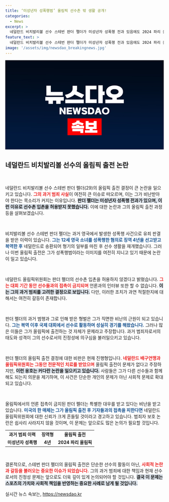 ```yaml
---
title: ‘미성년자 성폭행범’ 올림픽 선수촌 밖 생활 공개!
categories:
  - News
excerpt: >
  네덜란드 비치발리볼 선수 스테번 판더 펠더가 미성년자 성폭행 전과 있음에도 2024 파리 올림픽에 출전. 올림픽위원회는 그를 선수촌 외부에서 생활하게 하며 언론 접촉 금지를 결정, 논란이 확산되고 있다.
feature_text: >
  네덜란드 비치발리볼 선수 스테번 판더 펠더가 미성년자 성폭행 전과 있음에도 2024 파리 올림픽에 출전. 올림픽위원회는 그를 선수촌 외부에서 생활하게 하며 언론 접촉 금지를 결정, 논란이 확산되고 있다.
image: '/assets/img/newsdao_breakingnews.jpg'
---
```


<p><img src="/assets/img/newsdao_breakingnews.jpg" alt="koreaapp 속보" /></p>

<h2 data-ke-size="size26">네덜란드 비치발리볼 선수의 올림픽 출전 논란</h2>

<p data-ke-size="size16">&nbsp;</p>

<p>네덜란드 비치발리볼 선수 스테번 판더 펠더(29)의 올림픽 출전 결정이 큰 논란을 일으키고 있습니다. <b><span style="color: #ee2323;">그의 과거 범죄 사실</span></b>이 여전히 큰 이슈로 떠오르며, 이는 그가 비난받아야 한다는 목소리가 커지는 이유입니다. <b><span style="background-color: #21538527;">판더 펠더는 미성년자 성폭행 전과가 있으며, 이런 이유로 선수촌 입촌을 허용받지 못했습니다.</span></b> 이에 대한 논란과 그의 올림픽 출전 과정 등을 살펴보겠습니다.</p>

<p data-ke-size="size16">&nbsp;</p>

<p>비치발리볼 선수 스테번 판더 펠더는 과거 영국에서 발생한 성폭행 사건으로 유죄 판결을 받은 이력이 있습니다. <b><span style="color: #1a5490;">그는 12세 영국 소녀를 성폭행한 혐의로 징역 4년을 선고받고 복역한 후</span></b> 네덜란드로 송환되어 형기의 일부를 마친 후 선수 생활을 재개했습니다. 그러나 이번 올림픽 출전은 그가 성폭행범이라는 이미지를 여전히 지니고 있기 때문에 논란이 일고 있습니다.</p>

<p data-ke-size="size16">&nbsp;</p>

<p>네덜란드 올림픽위원회는 판더 펠더의 선수촌 입촌을 허용하지 않겠다고 밝혔습니다. <b><span style="color: #ee2323;">그는 대회 기간 동안 선수들과의 접촉이 금지되며</span></b> 언론과의 인터뷰 또한 할 수 없습니다. <b><span style="background-color: #21538527;">이는 그의 과거 범죄를 고려한 결정으로 보입니다.</span></b> 다만, 이러한 조치가 과연 적절한지에 대해서는 여전히 갈등이 존재합니다.</p>

<p data-ke-size="size16">&nbsp;</p>

<p>판더 펠더의 과거 범행과 그로 인해 받은 형벌은 그가 직면한 비난의 근원이 되고 있습니다. <b><span style="color: #1a5490;">그는 복역 이후 국제 대회에서 선수로 활동하며 성실히 경기를 해왔습니다.</span></b> 그러나 많은 이들은 그가 올림픽에 출전하는 것 자체가 문제라고 주장합니다. 과거 범죄자로서의 태도와 성격이 그의 선수로서의 진정성에 의구심을 불러일으키고 있습니다.</p>

<p data-ke-size="size16">&nbsp;</p>

<p>판더 펠더의 올림픽 출전 결정에 대한 비판은 현재 진행형입니다. <b><span style="color: #ee2323;">네덜란드 배구연맹과 올림픽위원회는 그동안 전문적인 치료를 받았으며</span></b> 올림픽 출전이 문제가 없다고 주장하지만, <b><span style="background-color: #21538527;">이런 옹호는 커다란 논란을 일으키고 있습니다.</span></b> 사람들은 그가 다른 선수들과 함께해도 되는지 의문을 제기하며, 이 사건은 단순한 개인의 문제가 아닌 사회적 문제로 확대되고 있습니다.</p>

<p data-ke-size="size16">&nbsp;</p>

<p>올림픽에서의 언론 접촉이 금지된 판더 펠더는 특별한 대우를 받고 있다는 비난을 받고 있습니다. <b><span style="color: #1a5490;">미국의 한 매체는 그가 올림픽 출전 후 기자들과의 접촉을 피한다면</span></b> 네덜란드 올림픽위원회에 대한 신뢰가 크게 흔들릴 것이라고 경고하고 있습니다. 범죄자 보호 논란은 쉽사리 사라지지 않을 것이며, 이 문제는 앞으로도 많은 논의가 필요할 것입니다.</p>

<table>
    <tr>
        <td style="text-align: center; height: 17px;"><b>과거 범죄 이력</b></td>
        <td style="text-align: center; height: 17px;"><b>징역형</b></td>
        <td style="text-align: center; height: 17px;"><b>올림픽 출전</b></td>
    </tr>
    <tr>
        <td style="text-align: center; height: 17px;"><b>미성년자 성폭행</b></td>
        <td style="text-align: center; height: 17px;"><b>4년</b></td>
        <td style="text-align: center; height: 17px;"><b>2024 파리 올림픽</b></td>
    </tr>
</table>

<p data-ke-size="size16">&nbsp;</p>

<p>결론적으로, 스테번 판더 펠더의 올림픽 출전은 단순한 선수의 활동이 아닌, <b><span style="color: #ee2323;">사회적 논란과 갈등을 불러오는 중요한 이슈가 되었습니다.</span></b> 그의 과거 범죄에 대한 책임과 현재 선수로서의 진정성 문제는 앞으로도 더욱 깊이 있게 논의되어야 할 것입니다. <b><span style="background-color: #21538527;">결국 이 문제는 스포츠의 가치와 사회적 책임을 반영하는 중요한 사례로 남게 될 것입니다.</span></b></p>
실시간 뉴스 속보는, <a href="https://newsdao.kr" rel="dofollow">https://newsdao.kr</a>


